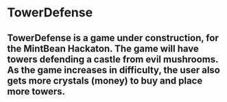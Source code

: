# TowerDefense
## TowerDefense is a game under construction, for the MintBean Hackaton. The game will have towers defending a castle from evil mushrooms. As the game increases in difficulty, the user also gets more crystals (money) to buy and place more towers. 
